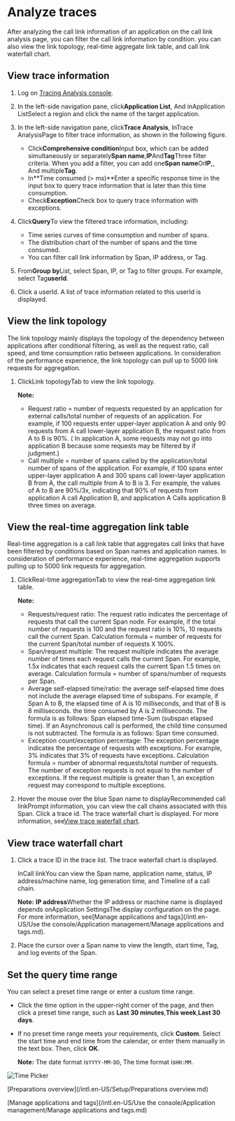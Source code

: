 # Analyze traces

After analyzing the call link information of an application on the call link analysis page, you can filter the call link information by condition. you can also view the link topology, real-time aggregate link table, and call link waterfall chart.

## View trace information

1.  Log on [Tracing Analysis console](https://tracing-sg.console.aliyun.com/).

2.  In the left-side navigation pane, click**Application List**, And inApplication ListSelect a region and click the name of the target application.

3.  In the left-side navigation pane, click**Trace Analysis**, InTrace AnalysisPage to filter trace information, as shown in the following figure.

    -   Click**Comprehensive condition**Input box, which can be added simultaneously or separately**Span name**,**IP**And**Tag**Three filter criteria. When you add a filter, you can add one**Span name**Or**IP**,, And multiple**Tag**.
    -   In**Time consumed \(\> ms\)**Enter a specific response time in the input box to query trace information that is later than this time consumption.
    -   Check**Exception**Check box to query trace information with exceptions.
4.  Click**Query**To view the filtered trace information, including:

    -   Time series curves of time consumption and number of spans.
    -   The distribution chart of the number of spans and the time consumed.
    -   You can filter call link information by Span, IP address, or Tag.
5.  From**Group by**List, select Span, IP, or Tag to filter groups. For example, select Tag**userId**.

6.  Click a userId. A list of trace information related to this userId is displayed.


## View the link topology

The link topology mainly displays the topology of the dependency between applications after conditional filtering, as well as the request ratio, call speed, and time consumption ratio between applications. In consideration of the performance experience, the link topology can pull up to 5000 link requests for aggregation.

1.  ClickLink topologyTab to view the link topology.

    **Note:**

    -   Request ratio = number of requests requested by an application for external calls/total number of requests of an application. For example, if 100 requests enter upper-layer application A and only 90 requests from A call lower-layer application B, the request ratio from A to B is 90%. \( In application A, some requests may not go into application B because some requests may be filtered by if judgment.\)
    -   Call multiple = number of spans called by the application/total number of spans of the application. For example, if 100 spans enter upper-layer application A and 300 spans call lower-layer application B from A, the call multiple from A to B is 3. For example, the values of A to B are 90%/3x, indicating that 90% of requests from application A call Application B, and application A Calls application B three times on average.

## View the real-time aggregation link table

Real-time aggregation is a call link table that aggregates call links that have been filtered by conditions based on Span names and application names. In consideration of performance experience, real-time aggregation supports pulling up to 5000 link requests for aggregation.

1.  ClickReal-time aggregationTab to view the real-time aggregation link table.

    **Note:**

    -   Requests/request ratio: The request ratio indicates the percentage of requests that call the current Span node. For example, if the total number of requests is 100 and the request ratio is 10%, 10 requests call the current Span. Calculation formula = number of requests for the current Span/total number of requests X 100%.
    -   Span/request multiple: The request multiple indicates the average number of times each request calls the current Span. For example, 1.5x indicates that each request calls the current Span 1.5 times on average. Calculation formula = number of spans/number of requests per Span.
    -   Average self-elapsed time/ratio: the average self-elapsed time does not include the average elapsed time of subspans. For example, if Span A to B, the elapsed time of A is 10 milliseconds, and that of B is 8 milliseconds. the time consumed by A is 2 milliseconds. The formula is as follows: Span elapsed time-Sum \(subspan elapsed time\). If an Asynchronous call is performed, the child time consumed is not subtracted. The formula is as follows: Span time consumed.
    -   Exception count/exception percentage: The exception percentage indicates the percentage of requests with exceptions. For example, 3% indicates that 3% of requests have exceptions. Calculation formula = number of abnormal requests/total number of requests. The number of exception requests is not equal to the number of exceptions. If the request multiple is greater than 1, an exception request may correspond to multiple exceptions.
2.  Hover the mouse over the blue Span name to displayRecommended call linkPrompt information, you can view the call chains associated with this Span. Click a trace id. The trace waterfall chart is displayed. For more information, see[View trace waterfall chart](#section_nn0_y6s_g63).


## View trace waterfall chart

1.  Click a trace ID in the trace list. The trace waterfall chart is displayed.

    InCall linkYou can view the Span name, application name, status, IP address/machine name, log generation time, and Timeline of a call chain.

    **Note:** **IP address**Whether the IP address or machine name is displayed depends onApplication SettingsThe display configuration on the page. For more information, see[Manage applications and tags](/intl.en-US/Use the console/Application management/Manage applications and tags.md).

2.  Place the cursor over a Span name to view the length, start time, Tag, and log events of the Span.


## Set the query time range

You can select a preset time range or enter a custom time range.

-   Click the time option in the upper-right corner of the page, and then click a preset time range, such as **Last 30 minutes**,**This week**,**Last 30 days**.
-   If no preset time range meets your requirements, click **Custom**. Select the start time and end time from the calendar, or enter them manually in the text box. Then, click **OK**.

    **Note:** The date format is`YYYY-MM-DD`, The time format is`HH:MM`.


![Time Picker](../images/p53830.png "Query time range selector")

[Preparations overview](/intl.en-US/Setup/Preparations overview.md)

[Manage applications and tags](/intl.en-US/Use the console/Application management/Manage applications and tags.md)

